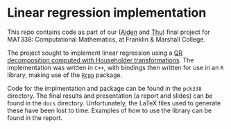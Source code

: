 # Linear regression implementation

This repo contains code as part of our
([Aiden](https://www.linkedin.com/in/akenny430/) and [Thu](https://www.linkedin.com/in/thuhdo/))
final project for MAT338: Computational Mathematics, at Franklin & Marshall College.

The project sought to implement linear regression
using a
[QR decomposition computed with Householder transformations](https://en.wikipedia.org/wiki/QR_decomposition#Using_Householder_reflections).
The implementation was written in `C++`,
with bindings then written for use in an `R` library,
making use of the
[`Rcpp`](https://cran.r-project.org/web/packages/Rcpp/index.html) package.

Code for the implmentation and package
can be found in the `pck338` directory.
The final results and presentation (a report and slides)
can be found in the `docs` directory.
Unfortunately, the LaTeX files used to generate these
have been lost to time.
Examples of how to use the library can be found in the report.
